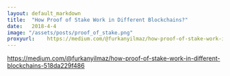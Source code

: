 ```yaml
---
layout: default_markdown
title:  "How Proof of Stake Work in Different Blockchains?"
date:   2018-4-4
image: "/assets/posts/proof_of_stake.png"
proxyurl:    https://medium.com/@furkanyilmaz/how-proof-of-stake-work-in-different-blockchains-518da229f486
---
```


https://medium.com/@furkanyilmaz/how-proof-of-stake-work-in-different-blockchains-518da229f486
